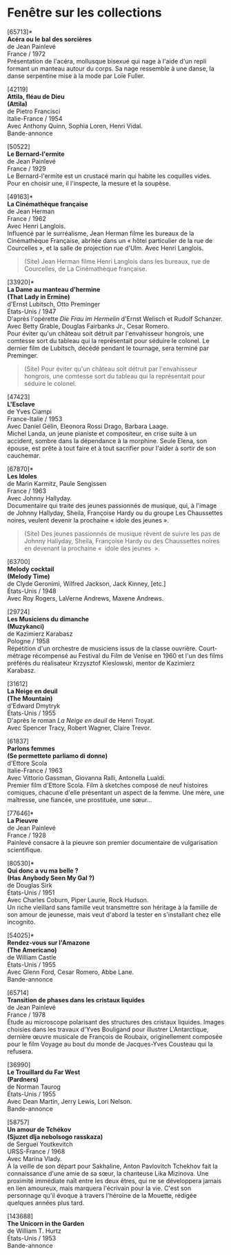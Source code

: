 # Fenêtre sur les collections

[65713]*  
**Acéra ou le bal des sorcières**  
de Jean Painlevé  
France / 1972  
Présentation de l'acéra, mollusque bisexué qui nage à l'aide d'un repli formant un manteau autour du corps. Sa nage ressemble à une danse, la danse serpentine mise à la mode par Loïe Fuller.

[42119]  
**Attila, fléau de Dieu**  
**(Attila)**  
de Pietro Francisci  
Italie-France / 1954  
Avec Anthony Quinn, Sophia Loren, Henri Vidal.  
Bande-annonce

[50522]  
**Le Bernard-l'ermite**  
de Jean Painlevé  
France / 1929  
Le Bernard-l'ermite est un crustacé marin qui habite les coquilles vides. Pour en choisir une, il l'inspecte, la mesure et la soupèse.

[49163]*  
**La Cinémathèque française**  
de Jean Herman  
France / 1962  
Avec Henri Langlois.  
Influencé par le surréalisme, Jean Herman filme les bureaux de la Cinémathèque Française, abritée dans un « hôtel particulier de la rue de Courcelles », et la salle de projection rue d'Ulm. Avec Henri Langlois.

> (Site) Jean Herman filme Henri Langlois dans les bureaux, rue de Courcelles, de La Cinémathèque française.

[33920]*  
**La Dame au manteau d'hermine**  
**(That Lady in Ermine)**  
d'Ernst Lubitsch, Otto Preminger  
États-Unis / 1947  
D'après l'opérette _Die Frau im Hermelin_ d'Ernst Welisch et Rudolf Schanzer.  
Avec Betty Grable, Douglas Fairbanks Jr., Cesar Romero.  
Pour éviter qu'un château soit détruit par l'envahisseur hongrois, une comtesse sort du tableau qui la représentait pour séduire le colonel. Le dernier film de Lubitsch, décédé pendant le tournage, sera terminé par Preminger.

> (Site) Pour éviter qu'un château soit détruit par l'envahisseur hongrois, une comtesse sort du tableau qui la représentait pour séduire le colonel.

[47423]  
**L'Esclave**  
de Yves Ciampi  
France-Italie / 1953  
Avec Daniel Gélin, Eleonora Rossi Drago, Barbara Laage.  
Michel Landa, un jeune pianiste et compositeur, en crise suite à un accident, sombre dans la dépendance à la morphine. Seule Elena, son épouse, est prête à tout faire et à tout sacrifier pour l'aider à sortir de son cauchemar.

[67870]*  
**Les Idoles**  
de Marin Karmitz, Paule Sengissen  
France / 1963  
Avec Johnny Hallyday.  
Documentaire qui traite des jeunes passionnés de musique, qui, à l'image de Johnny Hallyday, Sheila, Françoise Hardy ou du groupe Les Chaussettes noires, veulent devenir la prochaine « idole des jeunes ».

> (Site) Des jeunes passionnés de musique rêvent de suivre les pas de Johnny Hallyday, Sheila, Françoise Hardy ou des Chaussettes noires en devenant la prochaine «  idole des jeunes  ».

[63700]  
**Melody cocktail**  
**(Melody Time)**  
de Clyde Geronimi, Wilfred Jackson, Jack Kinney, [etc.]  
États-Unis / 1948  
Avec Roy Rogers, LaVerne Andrews, Maxene Andrews.

[29724]  
**Les Musiciens du dimanche**  
**(Muzykanci)**  
de Kazimierz Karabasz  
Pologne / 1958  
Répétition d'un orchestre de musiciens issus de la classe ouvrière. Court-métrage récompensé au Festival du Film de Venise en 1960 et l'un des films préférés du réalisateur Krzysztof Kieslowski, mentor de Kazimierz Karabasz.

[31612]  
**La Neige en deuil**  
**(The Mountain)**  
d'Edward Dmytryk  
États-Unis / 1955  
D'après le roman _La Neige en deuil_ de Henri Troyat.  
Avec Spencer Tracy, Robert Wagner, Claire Trevor.

[61837]  
**Parlons femmes**  
**(Se permettete parliamo di donne)**  
d'Ettore Scola  
Italie-France / 1963  
Avec Vittorio Gassman, Giovanna Ralli, Antonella Lualdi.  
Premier film d'Ettore Scola. Film à sketches composé de neuf histoires comiques, chacune d'elle présentant un aspect de la femme. Une mère, une maîtresse, une fiancée, une prostituée, une sœur...

[77646]*  
**La Pieuvre**  
de Jean Painlevé  
France / 1928  
Painlevé consacre à la pieuvre son premier documentaire de vulgarisation scientifique.

[80530]*  
**Qui donc a vu ma belle ?**  
**(Has Anybody Seen My Gal ?)**  
de Douglas Sirk  
États-Unis / 1951  
Avec Charles Coburn, Piper Laurie, Rock Hudson.  
Un riche vieillard sans famille veut transmettre son héritage à la famille de son amour de jeunesse, mais veut d'abord la tester en s'installant chez elle incognito.

[54025]*  
**Rendez-vous sur l'Amazone**  
**(The Americano)**  
de William Castle  
États-Unis / 1955  
Avec Glenn Ford, Cesar Romero, Abbe Lane.  
Bande-annonce

[65714]  
**Transition de phases dans les cristaux liquides**  
de Jean Painlevé  
France / 1978  
Étude au microscope polarisant des structures des cristaux liquides. Images choisies dans les travaux d'Yves Bouligand pour illustrer L'Antarctique, dernière œuvre musicale de François de Roubaix, originellement composée pour le film Voyage au bout du monde de Jacques-Yves Cousteau qui la refusera.

[36990]  
**Le Trouillard du Far West**  
**(Pardners)**  
de Norman Taurog  
États-Unis / 1955  
Avec Dean Martin, Jerry Lewis, Lori Nelson.  
Bande-annonce

[58757]  
**Un amour de Tchékov**  
**(Sjuzet dlja nebolsogo rasskaza)**  
de Sergueï Youtkevitch  
URSS-France / 1968  
Avec Marina Vlady.  
À la veille de son départ pour Sakhaline, Anton Pavlovitch Tchekhov fait la connaissance d'une amie de sa sœur, la chanteuse Lika Mizinova. Une proximité immédiate naît entre les deux êtres, qui ne se développera jamais en lien amoureux, mais marquera l'écrivain pour la vie. C'est son personnage qu'il évoque à travers l'héroïne de la Mouette, rédigée quelques années plus tard.

[143688]  
**The Unicorn in the Garden**  
de William T. Hurtz  
États-Unis / 1953  
Bande-annonce

